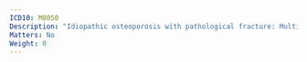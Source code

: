 ```yaml
---
ICD10: M8050
Description: "Idiopathic osteoporosis with pathological fracture: Multiple sites"
Matters: No
Weight: 0
---
```


